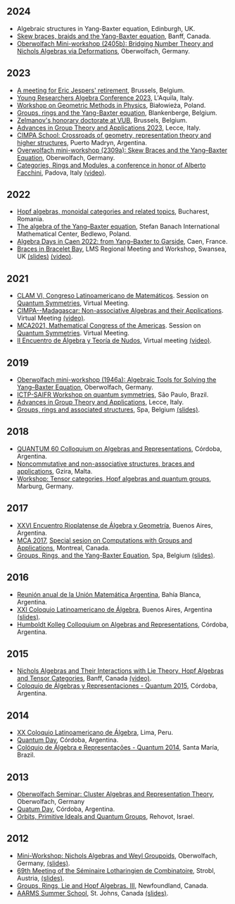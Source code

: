 ## 2024

* Algebraic structures in Yang-Baxter equation, Edinburgh, UK.  
* [Skew braces, braids and the Yang-Baxter equation](https://www.birs.ca/events/2024/5-day-workshops/24w5201), Banff, Canada.
* [Oberwolfach Mini-workshop (2405b): Bridging Number Theory and Nichols Algebras via Deformations](https://www.mfo.de/occasion/2405b/www_view), Oberwolfach, Germany. 

## 2023

* [A meeting for Eric Jespers' retirement](http://www.ilariacolazzo.info/eric/), Brussels, Belgium. 
* [Young Researchers Algebra Conference 2023](https://www.advgrouptheory.com/yrac2023/#), L'Aquila, Italy.
* [Workshop on Geometric Methods in Physics](https://wgmp.uwb.edu.pl), Białowieża, Poland.
* [Groups, rings and the Yang-Baxter equation](http://www.ilariacolazzo.info/gryb2023/), Blankenberge, Belgium.
* [Zelmanov's honorary doctorate at VUB](https://leandrovendramin.org/zelmanov/), Brussels, Belgium. 
* [Advances in Group Theory and Applications 2023](https://www.advgrouptheory.com/agta2023/), Lecce, Italy.
* [CIMPA School: Crossroads of geometry, representation theory and higher structures](https://crossroads-2023.github.io/), Puerto Madryn, Argentina.
* [Overwolfach mini-workshop (2309a): Skew Braces and the Yang–Baxter Equation](https://www.mfo.de/occasion/2309a/www_view), Oberwolfach, Germany.
* [Categories, Rings and Modules, a conference in honor of Alberto Facchini](https://events.math.unipd.it/CRaM), Padova, Italy [(video)](https://mediaspace.unipd.it/media/Vendramin+-+SD+480p/1_pgh3savm).


## 2022

*   [Hopf algebras, monoidal categories and related topics](https://hopfconferencebuch.wixsite.com/website), Bucharest, Romania.
*   [The algebra of the Yang–Baxter equation](https://www.impan.pl/en/activities/banach-center/conferences/21-algebraybaxter), Stefan Banach International Mathematical Center, Bedlewo, Poland.
*   [Algebra Days in Caen 2022: from Yang–Baxter to Garside](https://lebed.users.lmno.cnrs.fr/AlgebraDays2022.html), Caen, France.
*   [Braces in Bracelet Bay](https://sites.google.com/view/lmsmeetingbracesinbraceletbay/home), LMS Regional Meeting and Workshop, Swansea, UK [(slides)](talks/2022/LMS.pdf) [(video)](https://youtu.be/p1L4GTvMbQo).

## 2021
*   [CLAM VI, Congreso Latinoamericano de Matemáticos](https://clam2021.cmat.edu.uy). Session on [Quantum Symmetries](https://clam2021.cmat.edu.uy/sesiones/27), Virtual Meeting. 
*   [CIMPA--Madagascar: Non-associative Algebras and their Applications](https://sites.google.com/view/cimpa2020madagascar/). Virtual Meeting [(video)](https://drive.google.com/file/d/1Ssf69M8rD_WvAJJfvyI_si-74okyz7la/view).
*   [MCA2021, Mathematical Congress of the Americas](https://www.mca2021.org/en/). Session on [Quantum Symmetries](https://www.mca2021.org/en/special-sessions/item/46-quantum-symmetries). Virtual Meeting.
*   [II Encuentro de Álgebra y Teoría de Nudos](https://matematica.uv.cl/grupoAtN/encuentro/2021/), Virtual meeting [(video)](https://www.youtube.com/watch?v=aJQvrkjlVeQ&list=PLP8BezBmokYvdMGHgSGVAiDi4hAHYmm6u&index=8).

## 2019

*   [Oberwolfach mini-workshop (1946a): Algebraic Tools for Solving the Yang–Baxter Equation](https://www.mfo.de/occasion/1946a/www_view), Oberwolfach, Germany.
*   [ICTP-SAIFR Workshop on quantum symmetries](http://www.ictp-saifr.org/workshop-on-quantum-symmetries/), São Paulo, Brazil.
*   [Advances in Group Theory and Applications](http://www.advgrouptheory.com/agta2019/), Lecce, Italy.
*   [Groups, rings and associated structures](http://homepages.vub.ac.be/~abachle/gras2019/), Spa, Belgium [(slides)](talks/2019/spa.pdf).

## 2018

*   [QUANTUM 60 Colloquium on Algebras and Representations](http://www.famaf.unc.edu.ar/quantum60/), Córdoba, Argentina.
*   [Noncommutative and non-associative structures, braces and applications](https://sites.google.com/site/alcodaworkshop/), Gzira, Malta.
*   [Workshop: Tensor categories, Hopf algebras and quantum groups](http://www.mathematik.uni-marburg.de/~tc2018), Marburg, Germany.

## 2017

*   [XXVI Encuentro Rioplatense de Álgebra y Geometría](http://www.mate.unlp.edu.ar/erag/), Buenos Aires, Argentina.
*   [MCA 2017](http://www.mcofamericas.org/), [Special sesion on Computations with Groups and Applications](https://sites.google.com/site/mca2017groupscomputation/home), Montreal, Canada.
*   [Groups, Rings, and the Yang-Baxter Equation](http://homepages.vub.ac.be/~abachle/gryb/), Spa, Belgium [(slides)](talks/2017/spa.pdf).

## 2016

*   [Reunión anual de la Unión Matemática Argentina](http://www.matematica.uns.edu.ar/uma2016/default.php), Bahía Blanca, Argentina.
*   [XXI Coloquio Latinoamericano de Álgebra](http://cms.dm.uba.ar/actividades/congresos/XXICLA), Buenos Aires, Argentina [(slides)](talks/2016/cla.pdf).
*   [Humboldt Kolleg Colloquium on Algebras and Representations](http://teoriadelie.famaf.unc.edu.ar/eventos/quantum-16/), Córdoba, Argentina.

## 2015

*   [Nichols Algebras and Their Interactions with Lie Theory, Hopf Algebras and Tensor Categories](https://www.birs.ca/events/2015/5-day-workshops/15w5053), Banff, Canada [(video)](https://www.birs.ca/events/2015/5-day-workshops/15w5053/videos/watch/201509090901-Vendramin.html).
*   [Coloquio de Álgebras y Representaciones - Quantum 2015](http://www.famaf.unc.edu.ar/~vay/quantum2015/), Córdoba, Argentina.

## 2014

*   [XX Coloquio Latinoamericano de Álgebra](https://sites.google.com/site/xxcoloquiovillamayor/), Lima, Peru.
*   [Quantum Day](https://sites.google.com/site/quantumdayfamaf/home), Córdoba, Argentina.
*   [Colóquio de Álgebra e Representações - Quantum 2014](http://coral.ufsm.br/quantum/), Santa María, Brazil.

## 2013

*   [Oberwolfach Seminar: Cluster Algebras and Representation Theory](https://www.mfo.de/occasion/1342a/www_view), Oberwolfach, Germany
*   [Quatum Day](https://sites.google.com/site/quantumdayfamaf/home), Córdoba, Argentina.
*   [Orbits, Primitive Ideals and Quantum Groups](http://www.wisdom.weizmann.ac.il/math/SpringSchool/springschool.html), Rehovot, Israel.

## 2012

*   [Mini-Workshop: Nichols Algebras and Weyl Groupoids](https://www.mfo.de/occasion/1240a/www_view), Oberwolfach, Germany, [(slides)](talks/2012/oberwolfach.pdf).
*   [69th Meeting of the Séminaire Lotharingien de Combinatoire](http://www.emis.de/journals/SLC/wpapers/s69preface.html), Strobl, Austria, [(slides)](talks/2012/lotharingien.pdf).
*   [Groups, Rings, Lie and Hopf Algebras. III](http://www.mun.ca/aac/Workshops/PastWork/GRLHA3/index.php), Newfoundland, Canada.
*   [AARMS Summer School](https://aarms.math.ca/summer/2012/), St. Johns, Canada [(slides)](talks/2012/aarms.pdf).
